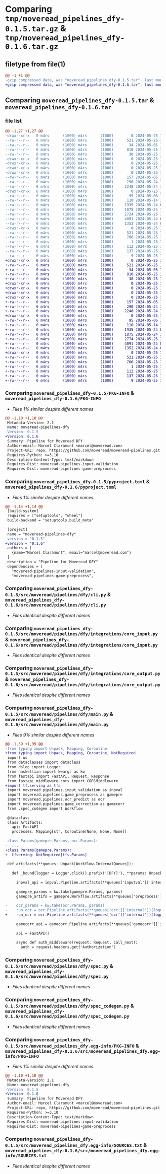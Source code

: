 # Comparing `tmp/moveread_pipelines_dfy-0.1.5.tar.gz` & `tmp/moveread_pipelines_dfy-0.1.6.tar.gz`

## filetype from file(1)

```diff
@@ -1 +1 @@
-gzip compressed data, was "moveread_pipelines_dfy-0.1.5.tar", last modified: Sat May 25 11:12:08 2024, max compression
+gzip compressed data, was "moveread_pipelines_dfy-0.1.6.tar", last modified: Sat May 25 14:19:32 2024, max compression
```

## Comparing `moveread_pipelines_dfy-0.1.5.tar` & `moveread_pipelines_dfy-0.1.6.tar`

### file list

```diff
@@ -1,27 +1,27 @@
-drwxr-xr-x   0 m4rs      (1000) m4rs      (1000)        0 2024-05-25 11:12:08.983997 moveread_pipelines_dfy-0.1.5/
--rw-r--r--   0 m4rs      (1000) m4rs      (1000)      521 2024-05-25 11:12:08.983997 moveread_pipelines_dfy-0.1.5/PKG-INFO
--rw-r--r--   0 m4rs      (1000) m4rs      (1000)       34 2024-05-05 15:36:13.000000 moveread_pipelines_dfy-0.1.5/README.md
--rw-r--r--   0 m4rs      (1000) m4rs      (1000)      810 2024-05-25 11:12:04.000000 moveread_pipelines_dfy-0.1.5/pyproject.toml
--rw-r--r--   0 m4rs      (1000) m4rs      (1000)       38 2024-05-25 11:12:08.983997 moveread_pipelines_dfy-0.1.5/setup.cfg
-drwxr-xr-x   0 m4rs      (1000) m4rs      (1000)        0 2024-05-25 11:12:08.973997 moveread_pipelines_dfy-0.1.5/src/
-drwxr-xr-x   0 m4rs      (1000) m4rs      (1000)        0 2024-05-25 11:12:08.973997 moveread_pipelines_dfy-0.1.5/src/moveread/
-drwxr-xr-x   0 m4rs      (1000) m4rs      (1000)        0 2024-05-25 11:12:08.973997 moveread_pipelines_dfy-0.1.5/src/moveread/pipelines/
-drwxr-xr-x   0 m4rs      (1000) m4rs      (1000)        0 2024-05-25 11:12:08.973997 moveread_pipelines_dfy-0.1.5/src/moveread/pipelines/dfy/
--rw-r--r--   0 m4rs      (1000) m4rs      (1000)      157 2024-05-05 18:21:26.000000 moveread_pipelines_dfy-0.1.5/src/moveread/pipelines/dfy/__init__.py
--rw-r--r--   0 m4rs      (1000) m4rs      (1000)      290 2024-05-24 16:40:48.000000 moveread_pipelines_dfy-0.1.5/src/moveread/pipelines/dfy/__init__.pyi
--rw-r--r--   0 m4rs      (1000) m4rs      (1000)     2248 2024-05-24 17:43:53.000000 moveread_pipelines_dfy-0.1.5/src/moveread/pipelines/dfy/cli.py
-drwxr-xr-x   0 m4rs      (1000) m4rs      (1000)        0 2024-05-25 11:12:08.973997 moveread_pipelines_dfy-0.1.5/src/moveread/pipelines/dfy/integrations/
--rw-r--r--   0 m4rs      (1000) m4rs      (1000)       95 2024-05-06 10:09:40.000000 moveread_pipelines_dfy-0.1.5/src/moveread/pipelines/dfy/integrations/__init__.py
--rw-r--r--   0 m4rs      (1000) m4rs      (1000)      110 2024-05-14 12:16:30.000000 moveread_pipelines_dfy-0.1.5/src/moveread/pipelines/dfy/integrations/__init__.pyi
--rw-r--r--   0 m4rs      (1000) m4rs      (1000)     1935 2024-05-24 08:30:14.000000 moveread_pipelines_dfy-0.1.5/src/moveread/pipelines/dfy/integrations/core_input.py
--rw-r--r--   0 m4rs      (1000) m4rs      (1000)     1875 2024-05-24 17:46:09.000000 moveread_pipelines_dfy-0.1.5/src/moveread/pipelines/dfy/integrations/core_output.py
--rw-r--r--   0 m4rs      (1000) m4rs      (1000)     2724 2024-05-25 10:39:55.000000 moveread_pipelines_dfy-0.1.5/src/moveread/pipelines/dfy/main.py
--rw-r--r--   0 m4rs      (1000) m4rs      (1000)     4091 2024-05-24 08:20:48.000000 moveread_pipelines_dfy-0.1.5/src/moveread/pipelines/dfy/spec.py
--rw-r--r--   0 m4rs      (1000) m4rs      (1000)     1352 2024-05-24 08:20:23.000000 moveread_pipelines_dfy-0.1.5/src/moveread/pipelines/dfy/spec_codegen.py
-drwxr-xr-x   0 m4rs      (1000) m4rs      (1000)        0 2024-05-25 11:12:08.983997 moveread_pipelines_dfy-0.1.5/src/moveread_pipelines_dfy.egg-info/
--rw-r--r--   0 m4rs      (1000) m4rs      (1000)      521 2024-05-25 11:12:08.000000 moveread_pipelines_dfy-0.1.5/src/moveread_pipelines_dfy.egg-info/PKG-INFO
--rw-r--r--   0 m4rs      (1000) m4rs      (1000)      766 2024-05-25 11:12:08.000000 moveread_pipelines_dfy-0.1.5/src/moveread_pipelines_dfy.egg-info/SOURCES.txt
--rw-r--r--   0 m4rs      (1000) m4rs      (1000)        1 2024-05-25 11:12:08.000000 moveread_pipelines_dfy-0.1.5/src/moveread_pipelines_dfy.egg-info/dependency_links.txt
--rw-r--r--   0 m4rs      (1000) m4rs      (1000)      112 2024-05-25 11:12:08.000000 moveread_pipelines_dfy-0.1.5/src/moveread_pipelines_dfy.egg-info/entry_points.txt
--rw-r--r--   0 m4rs      (1000) m4rs      (1000)      137 2024-05-25 11:12:08.000000 moveread_pipelines_dfy-0.1.5/src/moveread_pipelines_dfy.egg-info/requires.txt
--rw-r--r--   0 m4rs      (1000) m4rs      (1000)        9 2024-05-25 11:12:08.000000 moveread_pipelines_dfy-0.1.5/src/moveread_pipelines_dfy.egg-info/top_level.txt
+drwxr-xr-x   0 m4rs      (1000) m4rs      (1000)        0 2024-05-25 14:19:32.522637 moveread_pipelines_dfy-0.1.6/
+-rw-r--r--   0 m4rs      (1000) m4rs      (1000)      521 2024-05-25 14:19:32.522637 moveread_pipelines_dfy-0.1.6/PKG-INFO
+-rw-r--r--   0 m4rs      (1000) m4rs      (1000)       34 2024-05-05 15:36:13.000000 moveread_pipelines_dfy-0.1.6/README.md
+-rw-r--r--   0 m4rs      (1000) m4rs      (1000)      810 2024-05-25 14:19:23.000000 moveread_pipelines_dfy-0.1.6/pyproject.toml
+-rw-r--r--   0 m4rs      (1000) m4rs      (1000)       38 2024-05-25 14:19:32.522637 moveread_pipelines_dfy-0.1.6/setup.cfg
+drwxr-xr-x   0 m4rs      (1000) m4rs      (1000)        0 2024-05-25 14:19:32.472637 moveread_pipelines_dfy-0.1.6/src/
+drwxr-xr-x   0 m4rs      (1000) m4rs      (1000)        0 2024-05-25 14:19:32.472637 moveread_pipelines_dfy-0.1.6/src/moveread/
+drwxr-xr-x   0 m4rs      (1000) m4rs      (1000)        0 2024-05-25 14:19:32.472637 moveread_pipelines_dfy-0.1.6/src/moveread/pipelines/
+drwxr-xr-x   0 m4rs      (1000) m4rs      (1000)        0 2024-05-25 14:19:32.482637 moveread_pipelines_dfy-0.1.6/src/moveread/pipelines/dfy/
+-rw-r--r--   0 m4rs      (1000) m4rs      (1000)      157 2024-05-05 18:21:26.000000 moveread_pipelines_dfy-0.1.6/src/moveread/pipelines/dfy/__init__.py
+-rw-r--r--   0 m4rs      (1000) m4rs      (1000)      290 2024-05-24 16:40:48.000000 moveread_pipelines_dfy-0.1.6/src/moveread/pipelines/dfy/__init__.pyi
+-rw-r--r--   0 m4rs      (1000) m4rs      (1000)     2248 2024-05-24 17:43:53.000000 moveread_pipelines_dfy-0.1.6/src/moveread/pipelines/dfy/cli.py
+drwxr-xr-x   0 m4rs      (1000) m4rs      (1000)        0 2024-05-25 14:19:32.492637 moveread_pipelines_dfy-0.1.6/src/moveread/pipelines/dfy/integrations/
+-rw-r--r--   0 m4rs      (1000) m4rs      (1000)       95 2024-05-06 10:09:40.000000 moveread_pipelines_dfy-0.1.6/src/moveread/pipelines/dfy/integrations/__init__.py
+-rw-r--r--   0 m4rs      (1000) m4rs      (1000)      110 2024-05-14 12:16:30.000000 moveread_pipelines_dfy-0.1.6/src/moveread/pipelines/dfy/integrations/__init__.pyi
+-rw-r--r--   0 m4rs      (1000) m4rs      (1000)     1935 2024-05-24 08:30:14.000000 moveread_pipelines_dfy-0.1.6/src/moveread/pipelines/dfy/integrations/core_input.py
+-rw-r--r--   0 m4rs      (1000) m4rs      (1000)     1875 2024-05-24 17:46:09.000000 moveread_pipelines_dfy-0.1.6/src/moveread/pipelines/dfy/integrations/core_output.py
+-rw-r--r--   0 m4rs      (1000) m4rs      (1000)     2774 2024-05-25 14:11:30.000000 moveread_pipelines_dfy-0.1.6/src/moveread/pipelines/dfy/main.py
+-rw-r--r--   0 m4rs      (1000) m4rs      (1000)     4091 2024-05-24 08:20:48.000000 moveread_pipelines_dfy-0.1.6/src/moveread/pipelines/dfy/spec.py
+-rw-r--r--   0 m4rs      (1000) m4rs      (1000)     1352 2024-05-24 08:20:23.000000 moveread_pipelines_dfy-0.1.6/src/moveread/pipelines/dfy/spec_codegen.py
+drwxr-xr-x   0 m4rs      (1000) m4rs      (1000)        0 2024-05-25 14:19:32.522637 moveread_pipelines_dfy-0.1.6/src/moveread_pipelines_dfy.egg-info/
+-rw-r--r--   0 m4rs      (1000) m4rs      (1000)      521 2024-05-25 14:19:32.000000 moveread_pipelines_dfy-0.1.6/src/moveread_pipelines_dfy.egg-info/PKG-INFO
+-rw-r--r--   0 m4rs      (1000) m4rs      (1000)      766 2024-05-25 14:19:32.000000 moveread_pipelines_dfy-0.1.6/src/moveread_pipelines_dfy.egg-info/SOURCES.txt
+-rw-r--r--   0 m4rs      (1000) m4rs      (1000)        1 2024-05-25 14:19:32.000000 moveread_pipelines_dfy-0.1.6/src/moveread_pipelines_dfy.egg-info/dependency_links.txt
+-rw-r--r--   0 m4rs      (1000) m4rs      (1000)      112 2024-05-25 14:19:32.000000 moveread_pipelines_dfy-0.1.6/src/moveread_pipelines_dfy.egg-info/entry_points.txt
+-rw-r--r--   0 m4rs      (1000) m4rs      (1000)      137 2024-05-25 14:19:32.000000 moveread_pipelines_dfy-0.1.6/src/moveread_pipelines_dfy.egg-info/requires.txt
+-rw-r--r--   0 m4rs      (1000) m4rs      (1000)        9 2024-05-25 14:19:32.000000 moveread_pipelines_dfy-0.1.6/src/moveread_pipelines_dfy.egg-info/top_level.txt
```

### Comparing `moveread_pipelines_dfy-0.1.5/PKG-INFO` & `moveread_pipelines_dfy-0.1.6/PKG-INFO`

 * *Files 1% similar despite different names*

```diff
@@ -1,10 +1,10 @@
 Metadata-Version: 2.1
 Name: moveread-pipelines-dfy
-Version: 0.1.5
+Version: 0.1.6
 Summary: Pipeline for Moveread DFY
 Author-email: Marcel Claramunt <marcel@moveread.com>
 Project-URL: repo, https://github.com/moveread/moveread-pipelines.git
 Requires-Python: >=3.10
 Description-Content-Type: text/markdown
 Requires-Dist: moveread-pipelines-input-validation
 Requires-Dist: moveread-pipelines-game-preprocess
```

### Comparing `moveread_pipelines_dfy-0.1.5/pyproject.toml` & `moveread_pipelines_dfy-0.1.6/pyproject.toml`

 * *Files 1% similar despite different names*

```diff
@@ -1,14 +1,14 @@
 [build-system]
 requires = ["setuptools", "wheel"]
 build-backend = "setuptools.build_meta"
 
 [project]
 name = "moveread-pipelines-dfy"
-version = "0.1.5"
+version = "0.1.6"
 authors = [
   {name="Marcel Claramunt", email="marcel@moveread.com"}
 ]
 description = "Pipeline for Moveread DFY"
 dependencies = [
   "moveread-pipelines-input-validation",
   "moveread-pipelines-game-preprocess",
```

### Comparing `moveread_pipelines_dfy-0.1.5/src/moveread/pipelines/dfy/cli.py` & `moveread_pipelines_dfy-0.1.6/src/moveread/pipelines/dfy/cli.py`

 * *Files identical despite different names*

### Comparing `moveread_pipelines_dfy-0.1.5/src/moveread/pipelines/dfy/integrations/core_input.py` & `moveread_pipelines_dfy-0.1.6/src/moveread/pipelines/dfy/integrations/core_input.py`

 * *Files identical despite different names*

### Comparing `moveread_pipelines_dfy-0.1.5/src/moveread/pipelines/dfy/integrations/core_output.py` & `moveread_pipelines_dfy-0.1.6/src/moveread/pipelines/dfy/integrations/core_output.py`

 * *Files identical despite different names*

### Comparing `moveread_pipelines_dfy-0.1.5/src/moveread/pipelines/dfy/main.py` & `moveread_pipelines_dfy-0.1.6/src/moveread/pipelines/dfy/main.py`

 * *Files 9% similar despite different names*

```diff
@@ -1,39 +1,39 @@
-from typing import Unpack, Mapping, Coroutine
+from typing import Unpack, Mapping, Coroutine, NotRequired
 import os
 from dataclasses import dataclass
 from dslog import Logger
 from haskellian import kwargs as kw
 from fastapi import FastAPI, Request, Response
 from fastapi.middleware.cors import CORSMiddleware
+import tf.serving as tfs
 import moveread.pipelines.input_validation as inpval
 import moveread.pipelines.game_preprocess as gamepre
 import moveread.pipelines.ocr_predict as ocr
 import moveread.pipelines.game_correction as gamecorr
 from .spec_codegen import Workflow
 
 @dataclass
 class Artifacts:
   api: FastAPI
   processes: Mapping[str, Coroutine[None, None, None]]
 
-class Params(gamepre.Params, ocr.Params):
-  ...
+class Params(gamepre.Params):
+  tfserving: NotRequired[tfs.Params]
 
 def artifacts(**queues: Unpack[Workflow.InternalQueues]):
 
   def _bound(logger = Logger.click().prefix('[DFY]'), **params: Unpack[Params]):
 
     inpval_api = inpval.Pipeline.artifacts(**queues['inputval']['internal'])(logger=logger.prefix('[INPUT VAL]'), images_path=params.get('images_path'))
 
     gamepre_params = kw.take(gamepre.Params, params)
     gamepre_artifs = gamepre.Workflow.artifacts(**queues['preprocess']['internal']['internal'])(logger=logger.prefix('[GAME PREPROCESS]'), **gamepre_params)
 
-    ocr_params = kw.take(ocr.Params, params)
-    run_ocr = ocr.Pipeline.artifacts(**queues['ocr']['internal'])(logger=logger.prefix('[OCR PREDICT]'), **ocr_params)
+    run_ocr = ocr.Pipeline.artifacts(**queues['ocr']['internal'])(logger=logger.prefix('[OCR PREDICT]'), images=params['images'], **params.get('tfserving'))
     
     gamecorr_api = gamecorr.Pipeline.artifacts(**queues['gamecorr']['internal'])(logger=logger.prefix('[GAME CORRECTION]'), images_path=params.get('images_path'))
 
     api = FastAPI()
 
     async def auth_middleware(request: Request, call_next):
       auth = request.headers.get('Authorization')
```

### Comparing `moveread_pipelines_dfy-0.1.5/src/moveread/pipelines/dfy/spec.py` & `moveread_pipelines_dfy-0.1.6/src/moveread/pipelines/dfy/spec.py`

 * *Files identical despite different names*

### Comparing `moveread_pipelines_dfy-0.1.5/src/moveread/pipelines/dfy/spec_codegen.py` & `moveread_pipelines_dfy-0.1.6/src/moveread/pipelines/dfy/spec_codegen.py`

 * *Files identical despite different names*

### Comparing `moveread_pipelines_dfy-0.1.5/src/moveread_pipelines_dfy.egg-info/PKG-INFO` & `moveread_pipelines_dfy-0.1.6/src/moveread_pipelines_dfy.egg-info/PKG-INFO`

 * *Files 1% similar despite different names*

```diff
@@ -1,10 +1,10 @@
 Metadata-Version: 2.1
 Name: moveread-pipelines-dfy
-Version: 0.1.5
+Version: 0.1.6
 Summary: Pipeline for Moveread DFY
 Author-email: Marcel Claramunt <marcel@moveread.com>
 Project-URL: repo, https://github.com/moveread/moveread-pipelines.git
 Requires-Python: >=3.10
 Description-Content-Type: text/markdown
 Requires-Dist: moveread-pipelines-input-validation
 Requires-Dist: moveread-pipelines-game-preprocess
```

### Comparing `moveread_pipelines_dfy-0.1.5/src/moveread_pipelines_dfy.egg-info/SOURCES.txt` & `moveread_pipelines_dfy-0.1.6/src/moveread_pipelines_dfy.egg-info/SOURCES.txt`

 * *Files identical despite different names*

